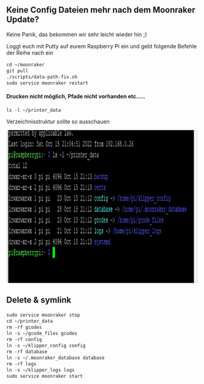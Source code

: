 
## Keine Config Dateien mehr nach dem Moonraker Update?

Keine Panik, das bekommen wir sehr leicht wieder hin ;)

Loggt euch mit Putty auf eurem Raspberry Pi ein und gebt folgende Befehle der Reihe nach ein

```
cd ~/moonraker
git pull
./scripts/data-path-fix.sh
sudo service moonraker restart
```



#### Drucken nicht möglich, Pfade nicht vorhanden etc.....

```
ls -l ~/printer_data
```
Verzeichnisstruktur sollte so ausschauen

<img src="https://github.com/DeBau/VoronMods/blob/main/Voron%20Setup%20German/printer_data_symlink.png" alt="Putty" width=800 height=400>

Delete & symlink
----------------
```
sudo service moonraker stop
cd ~/printer_data
rm -rf gcodes
ln -s ~/gcode_files gcodes
rm -rf config
ln -s ~/klipper_config config
rm -rf database
ln -s ~/.moonraker_database database
rm -rf logs
ln -s ~/klipper_logs logs
sudo service moonraker start
```

